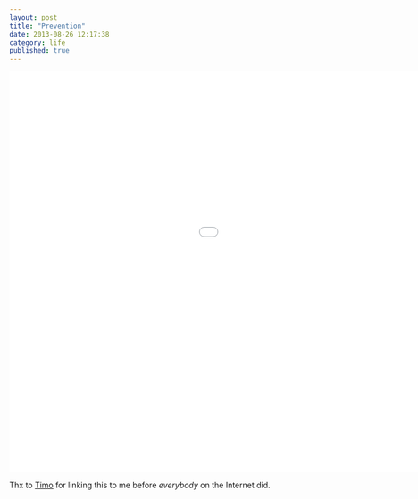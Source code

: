 ```yaml
---
layout: post
title: "Prevention"
date: 2013-08-26 12:17:38
category: life
published: true
---
```


<div class="videoWrapper-2-1"><iframe src="//player.vimeo.com/video/72718945?title=0&amp;byline=0&amp;portrait=0" width="1280" height="719" frameborder="0" webkitallowfullscreen mozallowfullscreen allowfullscreen></iframe></div>

Thx to [Timo](http://timoheuer.com) for linking this to me before *everybody* on the Internet did.